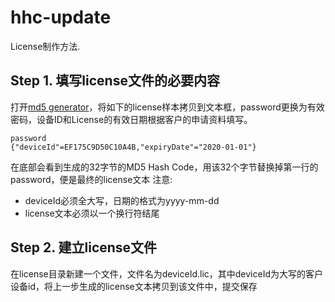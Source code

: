 hhc-update
=========

License制作方法.


Step 1. 填写license文件的必要内容
-------------------------
打开[md5 generator](http://www.tools4noobs.com/online_php_functions/md5)，将如下的license样本拷贝到文本框，password更换为有效密码，设备ID和License的有效日期根据客户的申请资料填写。
```
password
{"deviceId"=EF175C9D50C10A4B,"expiryDate"="2020-01-01"}
```

在底部会看到生成的32字节的MD5 Hash Code，用该32个字节替换掉第一行的password，便是最终的license文本
 注意: 
  - deviceId必须全大写，日期的格式为yyyy-mm-dd
  - license文本必须以一个换行符结尾


Step 2. 建立license文件
-----------------------
在license目录新建一个文件，文件名为deviceId.lic，其中deviceId为大写的客户设备id，将上一步生成的license文本拷贝到该文件中，提交保存

